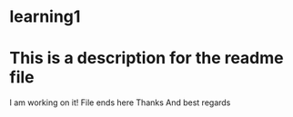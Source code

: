 # learning1
# This is a description for the readme file
I am working on it!
File ends here
Thanks
And best regards